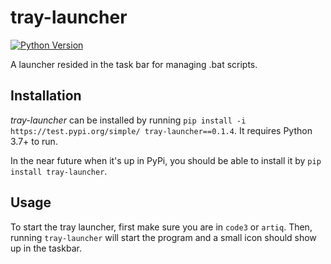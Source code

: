 # tray-launcher

[![Python Version](https://img.shields.io/badge/python-3.7+-blue.svg)](https://docs.python.org/3.7/)

A launcher resided in the task bar for managing .bat scripts.

## Installation

*tray-launcher* can be installed by running `pip install -i https://test.pypi.org/simple/ tray-launcher==0.1.4`. It requires Python 3.7+ to run.

In the near future when it's up in PyPi, you should be able to install it by `pip install tray-launcher`. 

## Usage

To start the tray launcher, first make sure you are in `code3` or `artiq`. Then, running `tray-launcher` will start the program and a small icon should show up in the taskbar.
